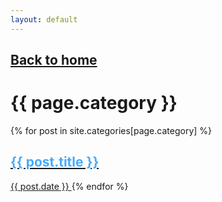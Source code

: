 ```yaml
---
layout: default
---
```


<h2> <a href="{{ site.url }}">Back to home</a> </h2>

<h1> {{ page.category }} </h1>
{% for post in site.categories[page.category] %}
    <a href="{{ post.url | absolute_url }}">
			<h2 style="color:#44aaff">{{ post.title }}</h2>
			{{ post.date }}
    </a>
{% endfor %}


